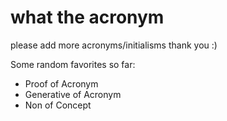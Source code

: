 # what the acronym

please add more acronyms/initialisms thank you :)

Some random favorites so far:

- Proof of Acronym
- Generative of Acronym
- Non of Concept